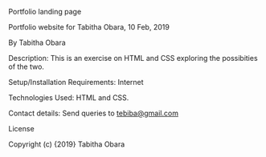 Portfolio landing page

Portfolio website for Tabitha Obara, 10 Feb, 2019

By Tabitha Obara

Description:
This is an exercise on HTML and CSS exploring the possibities of the two. 

Setup/Installation Requirements:
Internet

Technologies Used:
HTML and CSS.

Contact details:
Send queries to tebiba@gmail.com

License


Copyright (c) {2019} Tabitha Obara
